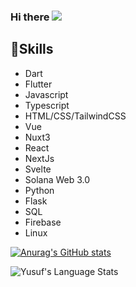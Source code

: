 ### Hi there ![](https://visitor-badge.glitch.me/badge?page_id=Mesota22.Mesota22)

## 🔧Skills
  - Dart
  - Flutter
  - Javascript
  - Typescript
  - HTML/CSS/TailwindCSS
  - Vue
  - Nuxt3
  - React
  - NextJs
  - Svelte
  - Solana Web 3.0
  - Python
  - Flask
  - SQL
  - Firebase
  - Linux

  
[![Anurag's GitHub stats](https://github-readme-stats.vercel.app/api?username=Yusuf-Uluc&show_icons=true&show_icons=true&theme=gotham)](https://github.com/Yusuf-Uluc)

<img align="left" alt="Yusuf's Language Stats" src="https://github-readme-stats.vercel.app/api/top-langs/?username=Yusuf-Uluc&langs_count=10&layout=compact&hide=html%22&hide_border=true&theme=vision-friendly-dark&bg_color=0D1117" />


